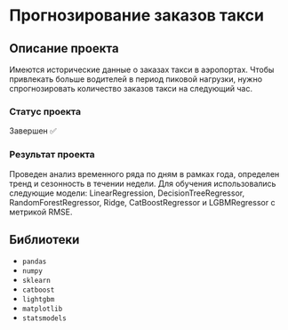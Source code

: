 # Прогнозирование заказов такси

## Описание проекта
Имеются исторические данные о заказах такси в аэропортах. Чтобы привлекать больше водителей в период пиковой нагрузки, нужно спрогнозировать количество заказов такси на следующий час. 
### Статус проекта
Завершен ✅
### Результат проекта
Проведен анализ временного ряда по дням в рамках года, определен тренд и сезонность в течении недели. Для обучения использовались следующие модели: LinearRegression, DecisionTreeRegressor, RandomForestRegressor, Ridge, CatBoostRegressor и LGBMRegressor с метрикой RMSE.

## Библиотеки
- ```pandas```
- ```numpy```
- ```sklearn```
- ```catboost```
- ```lightgbm```
- ```matplotlib```
- ```statsmodels```

